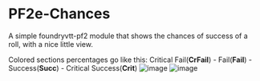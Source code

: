 # PF2e-Chances
A simple foundryvtt-pf2 module that shows the chances of success of a roll, with a nice little view.

Colored sections percentages go like this: Critical Fail(**CrFail**) - Fail(**Fail**) - Success(**Succ**) - Critical Success(**Crit**)
![image](https://github.com/scari08/pf2e-chances/blob/main/assets/chatcardExample.webp)
![image](https://github.com/scari08/pf2e-chances/blob/main/assets/checkDialogExample.webp)

